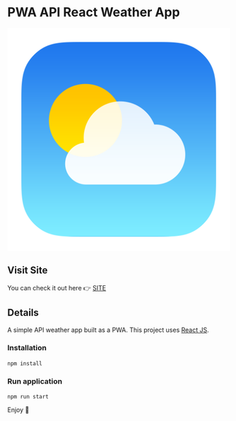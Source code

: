 # PWA API React Weather App
<img src="https://raw.githubusercontent.com/jakebogan01/pwa-weather-app/main/public/images/logo.png">

## Visit Site
You can check it out here :point_right: <a href="https://weather-app-api-pwa-react.netlify.app" target="_blank"> SITE </a>

## Details
A simple API weather app built as a PWA. This project uses <a href="https://reactjs.org" target="_blank">React JS</a>.

### Installation
```
npm install
```

### Run application
```
npm run start
```

Enjoy :palm_tree:

